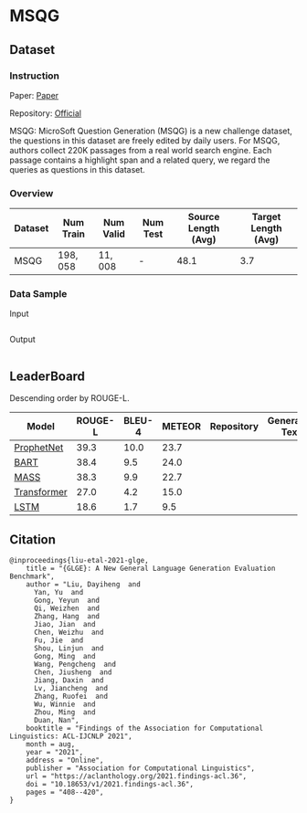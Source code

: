 # MSQG

## Dataset

### Instruction

Paper: [Paper](https://arxiv.org/abs/2011.11928)

Repository: [Official](https://github.com/microsoft/glge)

MSQG: MicroSoft Question Generation (MSQG) is a new challenge dataset, the questions in this dataset are freely edited by daily users. For MSQG, authors collect 220K passages from a real world search engine. Each passage contains a highlight span and a related query, we regard the queries as questions in this dataset.

### Overview

| Dataset | Num Train | Num Valid | Num Test | Source Length (Avg) | Target Length (Avg) |
| ------- | --------- | --------- | -------- | ------------------- | ------------------- |
| MSQG    | $198,058$ | $11,008$  | -        | $48.1$              | $3.7$               |

### Data Sample

Input

```

```

Output

```

```

## LeaderBoard

Descending order by ROUGE-L.

| Model                                           | ROUGE-L | BLEU-4 | METEOR | Repository | Generated Text |
| ----------------------------------------------- | ------- | ------ | ------ | ---------- | -------------- |
| [ProphetNet](https://arxiv.org/abs/2011.11928)  | $39.3$  | $10.0$ | $23.7$ |            |                |
| [BART](https://arxiv.org/abs/2011.11928)        | $38.4$  | $9.5$  | $24.0$ |            |                |
| [MASS](https://arxiv.org/abs/2011.11928)        | $38.3$  | $9.9$  | $22.7$ |            |                |
| [Transformer](https://arxiv.org/abs/2011.11928) | $27.0$  | $4.2$  | $15.0$ |            |                |
| [LSTM](https://arxiv.org/abs/2011.11928)        | $18.6$  | $1.7$  | $9.5$  |            |                |

## Citation

```
@inproceedings{liu-etal-2021-glge,
    title = "{GLGE}: A New General Language Generation Evaluation Benchmark",
    author = "Liu, Dayiheng  and
      Yan, Yu  and
      Gong, Yeyun  and
      Qi, Weizhen  and
      Zhang, Hang  and
      Jiao, Jian  and
      Chen, Weizhu  and
      Fu, Jie  and
      Shou, Linjun  and
      Gong, Ming  and
      Wang, Pengcheng  and
      Chen, Jiusheng  and
      Jiang, Daxin  and
      Lv, Jiancheng  and
      Zhang, Ruofei  and
      Wu, Winnie  and
      Zhou, Ming  and
      Duan, Nan",
    booktitle = "Findings of the Association for Computational Linguistics: ACL-IJCNLP 2021",
    month = aug,
    year = "2021",
    address = "Online",
    publisher = "Association for Computational Linguistics",
    url = "https://aclanthology.org/2021.findings-acl.36",
    doi = "10.18653/v1/2021.findings-acl.36",
    pages = "408--420",
}
```

